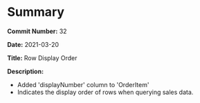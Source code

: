 # Summary

**Commit Number:** 32

**Date:** 2021-03-20

**Title:** Row Display Order

**Description:**

* Added 'displayNumber' column to 'OrderItem'
* Indicates the display order of rows when querying sales data.